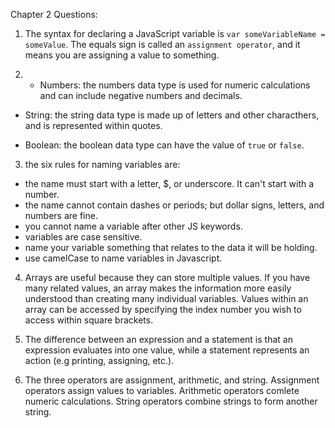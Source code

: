 Chapter 2 Questions:

1. The syntax for declaring a JavaScript variable is `var someVariableName = someValue`. The equals sign is called an `assignment operator`, and it means you are assigning a value to something.

2. - Numbers: the numbers data type is used for numeric calculations and can include negative numbers and decimals.

  - String: the string data type is made up of letters and other characthers, and is represented within quotes.

  - Boolean: the boolean data type can have the value of `true` or `false`.

3. the six rules for naming variables are:
- the name must start with a letter, $, or underscore. It can't start with a number.
- the name cannot contain dashes or periods; but dollar signs, letters, and numbers are fine.
- you cannot name a variable after other JS keywords.
- variables are case sensitive.
- name your variable something that relates to the data it will be holding.
- use camelCase to name variables in Javascript.

4. Arrays are useful because they can store multiple values. If you have many related values, an array makes the information more easily understood than creating many individual variables. Values within an array can be accessed by specifying the index number you wish to access within square brackets.

5. The difference between an expression and a statement is that an expression evaluates into one value, while a statement represents an action (e.g printing, assigning, etc.).

6. The three operators are assignment, arithmetic, and string. Assignment operators assign values to variables. Arithmetic operators comlete numeric calculations. String operators combine strings to form another string.
